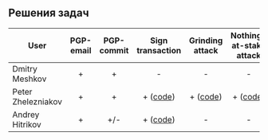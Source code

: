 ## Решения задач


| User              | PGP-email     | PGP-commit  | Sign transaction| Grinding attack  | Nothing-at-stake attack |
| ----------------- |:-------------:|:-----------:|:---------------:|:----------------:|:---------------:|
| Dmitry Meshkov    | +             | +           |  -              |  -               |  -              |
| Peter Zhelezniakov| + | + | + ([code](https://gist.github.com/petermz/92c829940f6e41dee3cf62558e9de494)) | + ([code](https://github.com/petermz/Waves/tree/grinding-attack)) | + ([code](https://github.com/petermz/Waves/tree/nothing-at-stake)) |
| Andrey Hitrikov| + | +/- | + ([code](https://gist.github.com/handystan/12b68ec193ac5627b32532483b153319)) | - | - |
